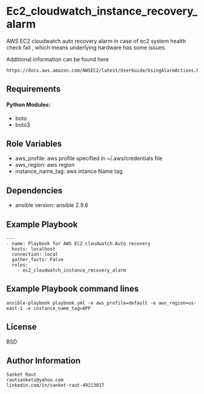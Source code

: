 Ec2_cloudwatch_instance_recovery_alarm
=========

AWS EC2 cloudwatch auto recovery alarm in case of ec2 system health check fail , which means underlying hardware has some issues.

Additional information can be found here

```
https://docs.aws.amazon.com/AWSEC2/latest/UserGuide/UsingAlarmActions.html#AddingRecoverActions
```

Requirements
------------
#### Python Modules:

* boto
* boto3


Role Variables
--------------

* aws_profile: aws profile specified in ~/.aws/credentials file
* aws_region: aws region
* instance_name_tag: aws intance Name tag

Dependencies
------------

* ansible version: ansible 2.9.6


Example Playbook
----------------
```
---
- name: Playbook for AWS EC2 cloudwatch Auto recovery
  hosts: localhost
  connection: local
  gather_facts: False
  roles:
    - ec2_cloudwatch_instance_recovery_alarm

```

Example Playbook command lines
----------------

```
ansible-playbook playbook.yml -e aws_profile=default -e aws_region=us-east-1 -e instance_name_tag=APP

```

License
-------

BSD

Author Information
------------------

```
Sanket Raut
rautsankets@yahoo.com
linkedin.com/in/sanket-raut-49213017
```
